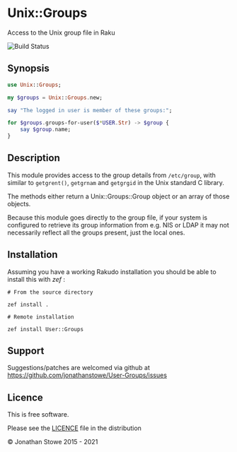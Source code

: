 # Unix::Groups

Access to the Unix group file in Raku

![Build Status](https://github.com/jonathanstowe/Tinky/workflows/CI/badge.svg)

## Synopsis

```raku
use Unix::Groups;

my $groups = Unix::Groups.new;

say "The logged in user is member of these groups:";

for $groups.groups-for-user($*USER.Str) -> $group {
	say $group.name;
}
```

## Description

This module provides access to the group details from ```/etc/group```,
with similar to ```getgrent()```, ```getgrnam``` and ```getgrgid```
in the Unix standard C library.

The methods either return a Unix::Groups::Group object or an array of
those objects.

Because this module goes directly to the group file, if your system is
configured to retrieve its group information from e.g. NIS or LDAP it
may not necessarily reflect all the groups present, just the local ones.

## Installation

Assuming you have a working Rakudo installation you should be able to install this with *zef* :

    # From the source directory
   
    zef install .

    # Remote installation

    zef install User::Groups

## Support

Suggestions/patches are welcomed via github at https://github.com/jonathanstowe/User-Groups/issues

## Licence

This is free software.

Please see the [LICENCE](LICENCE) file in the distribution

© Jonathan Stowe 2015 - 2021

